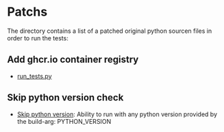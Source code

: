 # Patchs

The directory contains a list of a patched original python sourcen files in order to run the tests:

## Add ghcr.io container registry
* [run_tests.py](tests/run_tests.py#L47)

## Skip python version check
* [Skip python version](tests/by_image/docker-stacks-foundation/test_python_version.py#L17): Ability to run with any python version provided by the build-arg: PYTHON_VERSION

